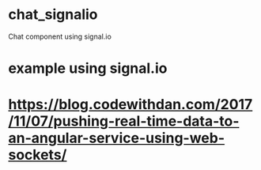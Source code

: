 # chat_signalio
Chat component using signal.io

# example using signal.io
# https://blog.codewithdan.com/2017/11/07/pushing-real-time-data-to-an-angular-service-using-web-sockets/

